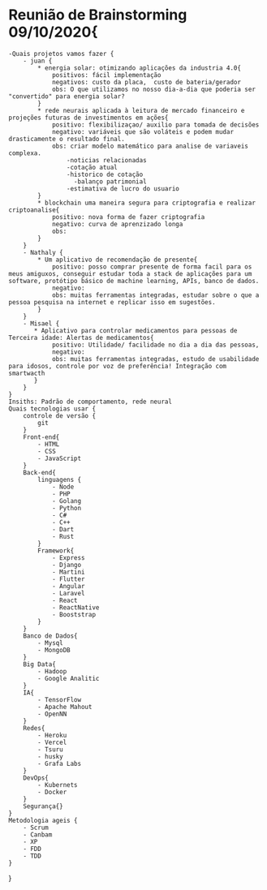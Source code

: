 
# Reunião de Brainstorming 09/10/2020{

    -Quais projetos vamos fazer {
        - juan {
            * energia solar: otimizando aplicações da industria 4.0{
                positivos: fácil implementação
                negativos: custo da placa,  custo de bateria/gerador
                obs: O que utilizamos no nosso dia-a-dia que poderia ser "convertido" para energia solar?
            }
            * rede neurais aplicada à leitura de mercado financeiro e projeções futuras de investimentos em ações{
                positivo: flexibilizaçao/ auxilio para tomada de decisões 
                negativo: variáveis que são voláteis e podem mudar drasticamente o resultado final.
                obs: criar modelo matemático para analise de variaveis complexa.
                    -noticias relacionadas 
                    -cotação atual 
                    -historico de cotação
                      -balanço patrimonial
                    -estimativa de lucro do usuario
            }
            * blockchain uma maneira segura para criptografia e realizar criptoanalise{
                positivo: nova forma de fazer criptografia 
                negativo: curva de aprenzizado longa
                obs:
            }
        }                       
        - Nathaly {
            * Um aplicativo de recomendação de presente{
                positivo: posso comprar presente de forma facil para os meus amiguxos, conseguir estudar toda a stack de aplicações para um software, protótipo básico de machine learning, APIs, banco de dados.
                negativo: 
                obs: muitas ferramentas integradas, estudar sobre o que a pessoa pesquisa na internet e replicar isso em sugestões.
            }
        }
        - Misael {
           * Aplicativo para controlar medicamentos para pessoas de Terceira idade: Alertas de medicamentos{
                positivo: Utilidade/ facilidade no dia a dia das pessoas,
                negativo:
                obs: muitas ferramentas integradas, estudo de usabilidade para idosos, controle por voz de preferência! Integração com smartwacth
           }  
        }
    }
    Insiths: Padrão de comportamento, rede neural 
    Quais tecnologias usar {
        controle de versão {
            git 
        }
        Front-end{
            - HTML
            - CSS
            - JavaScript 
        }
        Back-end{
            linguagens {
                - Node 
                - PHP
                - Golang 
                - Python
                - C#
                - C++
                - Dart
                - Rust
            }
            Framework{
                - Express
                - Django
                - Martini
                - Flutter
                - Angular
                - Laravel 
                - React
                - ReactNative
                - Booststrap
            }
        }
        Banco de Dados{
            - Mysql
            - MongoDB
        }
        Big Data{
            - Hadoop
            - Google Analitic
        }
        IA{
            - TensorFlow
            - Apache Mahout
            - OpenNN
        }
        Redes{
            - Heroku
            - Vercel
            - Tsuru
            - husky
            - Grafa Labs
        }
        DevOps{
            - Kubernets
            - Docker
        }
        Segurança{}
    }
    Metodologia ageis {
        - Scrum
        - Canbam
        - XP
        - FDD
        - TDD
    }  
}